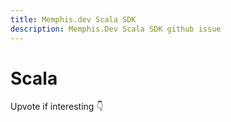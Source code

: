 ```yaml
---
title: Memphis.dev Scala SDK
description: Memphis.Dev Scala SDK github issue
---
```

# Scala

Upvote if interesting 👇

<Embed url="https://github.com/memphisdev/memphis-broker/issues/290"/>

<script setup>
import Embed from '../../components/Embed.vue'
</script>
